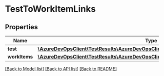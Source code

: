 # TestToWorkItemLinks

## Properties
Name | Type | Description | Notes
------------ | ------------- | ------------- | -------------
**test** | [**\AzureDevOpsClient\TestResults\AzureDevOpsClient\TestResults\Model\TestMethod**](TestMethod.md) |  | [optional] 
**workItems** | [**\AzureDevOpsClient\TestResults\AzureDevOpsClient\TestResults\Model\WorkItemReference[]**](WorkItemReference.md) |  | [optional] 

[[Back to Model list]](../README.md#documentation-for-models) [[Back to API list]](../README.md#documentation-for-api-endpoints) [[Back to README]](../README.md)


